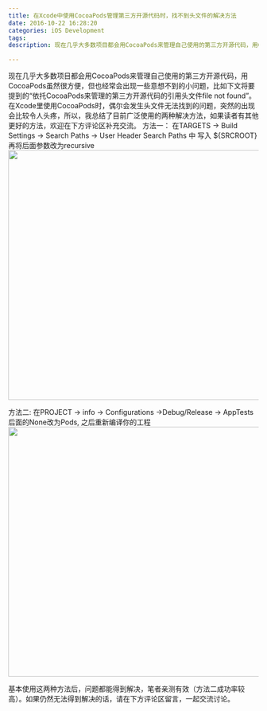 ```yaml
---
title: 在Xcode中使用CocoaPods管理第三方开源代码时，找不到头文件的解决方法
date: 2016-10-22 16:28:20
categories: iOS Development
tags:
description: 现在几乎大多数项目都会用CocoaPods来管理自己使用的第三方开源代码，用CocoaPods虽然很方面，但也经常会出现一些意想不到的小问题，比如下文将要提到的“依托CocoaPods来管理的第三方开源代码的引用头文件file not found”

---
```


现在几乎大多数项目都会用CocoaPods来管理自己使用的第三方开源代码，用CocoaPods虽然很方便，但也经常会出现一些意想不到的小问题，比如下文将要提到的“依托CocoaPods来管理的第三方开源代码的引用头文件file not found”。
在Xcode里使用CocoaPods时，偶尔会发生头文件无法找到的问题，突然的出现会比较令人头疼，所以，我总结了目前广泛使用的两种解决方法，如果读者有其他更好的方法，欢迎在下方评论区补充交流。
方法一：
在TARGETS -> Build Settings -> Search Paths -> User Header Search Paths 中 写入 ${SRCROOT} 再将后面参数改为recursive
<img src="http://ofg0p74ar.bkt.clouddn.com/CE01F7E9-583F-48D1-9A7B-5C3417D050D2.png" width="951" height="502">

方法二:
在PROJECT -> info -> Configurations ->Debug/Release -> AppTests 后面的None改为Pods, 之后重新编译你的工程
<img src="http://ofg0p74ar.bkt.clouddn.com/6F3601F3-55D0-4660-BDA2-AFD432266938.png" width="951" height="502">

基本使用这两种方法后，问题都能得到解决，笔者亲测有效（方法二成功率较高）。如果仍然无法得到解决的话，请在下方评论区留言，一起交流讨论。
